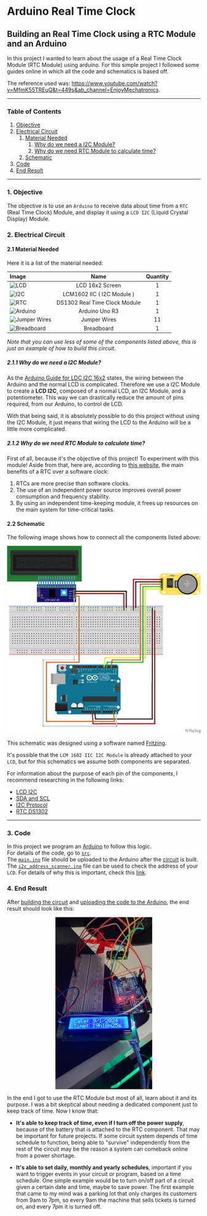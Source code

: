 # Arduino Real Time Clock
## Building an Real Time Clock using a RTC Module and an Arduino

In this project I wanted to learn about the usage of a Real Time Clock Module (RTC Module) using arduino. For this simple project I followed some guides online in which all the code and schematics is based off.

The reference used was: https://www.youtube.com/watch?v=MfmK55TREuQ&t=449s&ab_channel=EnjoyMechatronics.
<hr>

### Table of Contents

1. [Objective](#1-objective)
2. [Electrical Circuit](#2-electrical-circuit)
   1. [Material Needed](#21-material-needed)
        1. [Why do we need a I2C Module?](#211-why-do-we-need-a-i2c-module)
        2. [Why do we need RTC Module to calculate time?](#212-why-do-we-need-rtc-module-to-calculate-time)
   2. [Schematic](#22-schematic)
3. [Code](#3-code)
4. [End Result](#4-end-result)

<hr>

### 1. Objective

The objective is to use an `Arduino` to receive data about time from a `RTC` (Real Time Clock) Module, and display it using a `LCD I2C` (Liquid Crystal Display) Module.

### 2. Electrical Circuit

#### 2.1 Material Needed

Here it is a list of the material needed:

| Image | Name | Quantity |
| :- | :-: | :-: |
| <img title="LCD" alt="LCD" src="https://external-content.duckduckgo.com/iu/?u=https%3A%2F%2Fomatompower.com%2Fwp-content%2Fuploads%2F2018%2F06%2Flcd-with-i2c-front-side-123.jpg&f=1&nofb=1&ipt=806c9f31cc45a3c71f0ef5f1cbb0cbbaf6a4c160a449efc234b750e51589e941&ipo=images" height=150 width=150> | LCD 16x2 Screen | 1
| <img title="I2C" alt="I2C" src="https://external-content.duckduckgo.com/iu/?u=https%3A%2F%2Fstatic.cytron.io%2Fimage%2Fcache%2Fcatalog%2Fproducts%2FI2C-LCD-MOD%2FI2C-LCD-MOD%2520(4)-800x800.jpg&f=1&nofb=1&ipt=3a47551444430228458e8b5626d1a78ff682685901164d27b72543bb5ced1902&ipo=images" height=150 width=150> | LCM1602 IIC ( I2C Module ) | 1
| <img title="RTC" alt="RTC" src="https://robu.in/wp-content/uploads/2019/05/DS1302-RTC-Real-Time-Clock-Module-with-Battery-2.jpg" height=150 width=150> | DS1302 Real Time Clock Module | 1
| <img title="Arduino" alt="Arduino" src="https://external-content.duckduckgo.com/iu/?u=https%3A%2F%2Fcdn.shopify.com%2Fs%2Ffiles%2F1%2F0615%2F2193%2Fproducts%2FArduino_Board_1600x.jpg%3Fv%3D1596129999&f=1&nofb=1&ipt=9fedae49e8553d96cd497922ab5646cd83243a2de830edd23dd8d0a0433c02fb&ipo=images" height=150 width=150> | Arduino Uno R3 | 1
| <img title="Jumper Wires" alt="Jumper Wires" src="https://external-content.duckduckgo.com/iu/?u=https%3A%2F%2Fcdn.littlebird.com.au%2Fimages%2Ffiles%2F000%2F055%2F417%2Flarge%2FSF-PRT-11026.jpg%3F1535764619&f=1&nofb=1&ipt=306dca85061e4a7bb0a6ea38eafd1e0886bf240b9728e60ed7067ccd1b099d84&ipo=images" height=150 width=150> | Jumper Wires | 11
| <img title="Breadboard" alt="Breadboard" src="https://external-content.duckduckgo.com/iu/?u=https%3A%2F%2Fcdn.littlebird.com.au%2Fimages%2Ffiles%2F000%2F094%2F126%2Flarge%2FPL-351.jpg%3F1535765128&f=1&nofb=1&ipt=38bb0fd0e676d864bd6b54f8d05fb2c289079dc2186062506f216984e948fe47&ipo=images" height=150 width=150> | Breadboard | 1

_Note that you can use less of some of the components listed above, this is just an example of how to build this circuit._

##### __2.1.1 Why do we need a I2C Module?__

As the [Arduino Guide for LDC I2C 16x2](https://arduinogetstarted.com/tutorials/arduino-lcd-i2c) states, the wiring between the Arduino and the normal LCD is complicated. Therefore we use a I2C Module  to create a __LCD I2C__, composed of a normal LCD, an I2C Module, and a potentiometer. This way we can drastically reduce the amount of pins required, from our Arduino, to control de LCD.

With that being said, it is absolutely possible to do this project without using the I2C Module, it just means that wiring the LCD to the Arduino will be a little more complicated.

##### __2.1.2 Why do we need RTC Module to calculate time?__

First of all, because it's the objective of this project! To experiment with this module! Aside from that, here are, according to [this website](https://history-computer.com/real-time-clock/), the main benefits of a RTC over a software clock:

1. RTCs are more precise than software clocks.
2. The use of an independent power source improves overall power consumption and frequency stability.
3. By using an independent time-keeping module, it frees up resources on the main system for time-critical tasks.

#### 2.2 Schematic

The following image shows how to connect all the components listed above:

![circuit](./schematics/circuit.png)

This schematic was designed using a software named [Fritzing](https://fritzing.org/download/).

It's possible that the `LCM 1602 IIC I2C Module` is already attached to your `LCD`, but for this schematics we assume both components are separated.
<br>

For information about the purpose of each pin of the components, I recommend researching in the following links:

* [LCD I2C](https://arduinogetstarted.com/tutorials/arduino-lcd-i2c)
* [SDA and SCL](https://www.circuitbasics.com/basics-of-the-i2c-communication-protocol/)
* [I2C Protocol](https://www.robot-electronics.co.uk/i2c-tutorial#:~:text=SCL%20is%20the%20clock%20line,the%20ground%20or%200%20volts.)
* [RTC DS1302](https://medium.com/@rahuljain13101999/using-ds1302-rtc-module-with-arduino-fdfbcd7a8f13#:~:text=Only%20two%20pins%20(CLK%20and%20DAT)%20are%20required%20for%20interfacing%20with%20Arduino%20other%20than%20VCC%20and%20GND.%20CLK%20and%20DAT%20pins%20are%20actually%20the%20required%20SCL%20and%20SDA%20pins%20for%20the%20I2C%20communication%2C%20while%20RST%20is%20the%20reset%20pin%20(optional).)

<hr>

### 3. Code

In this project we program an [Arduino](https://www.arduino.cc/en/software) to follow this logic. 
<br>
For details of the code, go to [`src`](./src/). 
<br>
The [`main.ino`](./src/main/main.ino) file should be uploaded to the Arduino after the [circuit](#22-schematic) is built.
<br>
The [`i2c_address_scanner.ino`](./src/i2c_address_scanner/i2c_address_scanner.ino) file can be used to check the address of your `LCD`. For details of why this is important, check this [link](https://lastminuteengineers.com/i2c-lcd-arduino-tutorial/#:~:text=pin%20labeled%20%E2%80%98LED%E2%80%99.-,I2C%20Address%20of%20LCD,-If%20you%20have).

### 4. End Result

After [building the circuit](#2-Electrical-circuit) and [uploading the code to the Arduino](#3-code), the end result should look like this:

<img src="./schematics/circuit.jpeg" alt="End Result" title="End Result" style="display: block;
  margin-left: auto;
  margin-right: auto;
  width: 50%;">

In the end I got to use the RTC Module but most of all, learn about it and its purpose. I was a bit skeptical about needing a dedicated component just to keep track of time. Now I know that:

* __It's able to keep track of time, even if I turn off the power supply__, because of the battery that is attached to the RTC component. That may be important for future projects. If some circuit system depends of time schedule to function, being able to "survive" independently from the rest of the circuit may be the reason a system can comeback online from a power shortage.

* __It's able to set daily, monthly and yearly schedules__, important if you want to trigger events in your circuit or program, based on a time schedule. One simple example would be to turn on/off part of a circuit given a certain date and time, maybe to save power. The first example that came to my mind was a parking lot that only charges its customers from 9am to 7pm, so every 9am the machine that sells tickets is turned on, and every 7pm it is turned off.